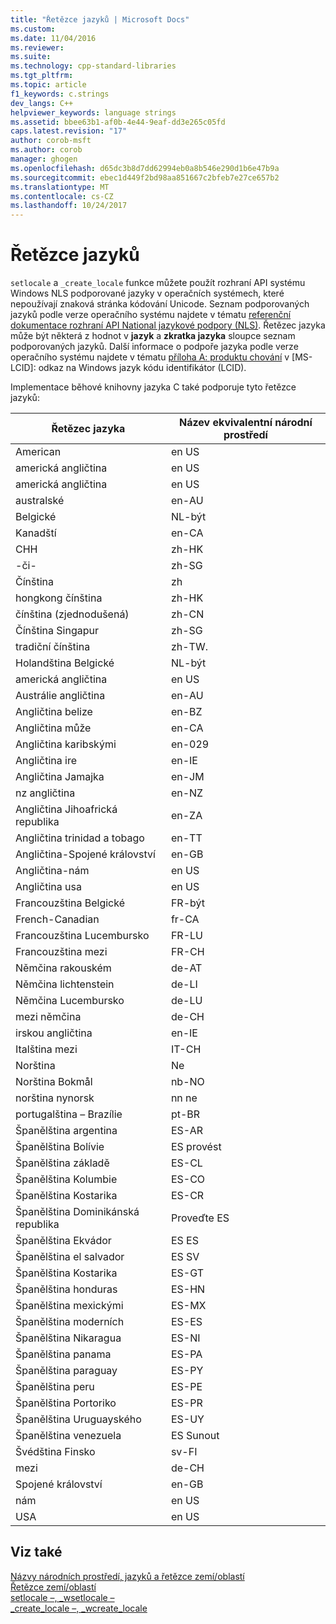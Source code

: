 ```yaml
---
title: "Řetězce jazyků | Microsoft Docs"
ms.custom: 
ms.date: 11/04/2016
ms.reviewer: 
ms.suite: 
ms.technology: cpp-standard-libraries
ms.tgt_pltfrm: 
ms.topic: article
f1_keywords: c.strings
dev_langs: C++
helpviewer_keywords: language strings
ms.assetid: bbee63b1-af0b-4e44-9eaf-dd3e265c05fd
caps.latest.revision: "17"
author: corob-msft
ms.author: corob
manager: ghogen
ms.openlocfilehash: d65dc3b8d7dd62994eb0a8b546e290d1b6e47b9a
ms.sourcegitcommit: ebec1d449f2bd98aa851667c2bfeb7e27ce657b2
ms.translationtype: MT
ms.contentlocale: cs-CZ
ms.lasthandoff: 10/24/2017
---
```

# <a name="language-strings"></a>Řetězce jazyků
`setlocale` a `_create_locale` funkce můžete použít rozhraní API systému Windows NLS podporované jazyky v operačních systémech, které nepoužívají znaková stránka kódování Unicode. Seznam podporovaných jazyků podle verze operačního systému najdete v tématu [referenční dokumentace rozhraní API National jazykové podpory (NLS)](https://www.microsoft.com/resources/msdn/goglobal/default.mspx). Řetězec jazyka může být některá z hodnot v **jazyk** a **zkratka jazyka** sloupce seznam podporovaných jazyků. Další informace o podpoře jazyka podle verze operačního systému najdete v tématu [příloha A: produktu chování](http://msdn.microsoft.com/goglobal/bb896001.aspx) v [MS-LCID]: odkaz na Windows jazyk kódu identifikátor (LCID).   
  
Implementace běhové knihovny jazyka C také podporuje tyto řetězce jazyků:  
  
|Řetězec jazyka|Název ekvivalentní národní prostředí|  
|---------------------|----------------------------|  
|American|en US|  
|americká angličtina|en US|  
|americká angličtina|en US|  
|australské|en-AU|  
|Belgické|NL-být|  
|Kanadští|en-CA|  
|CHH|zh-HK|  
|-či-|zh-SG|  
|Čínština|zh|  
|hongkong čínština|zh-HK|  
|čínština (zjednodušená)|zh-CN|  
|Čínština Singapur|zh-SG|  
|tradiční čínština|zh-TW.|  
|Holandština Belgické|NL-být|  
|americká angličtina|en US|  
|Austrálie angličtina|en-AU|  
|Angličtina belize|en-BZ|  
|Angličtina může|en-CA|  
|Angličtina karibskými|en-029|  
|Angličtina ire|en-IE|  
|Angličtina Jamajka|en-JM|  
|nz angličtina|en-NZ|  
|Angličtina Jihoafrická republika|en-ZA|  
|Angličtina trinidad a tobago|en-TT|  
|Angličtina-Spojené království|en-GB|  
|Angličtina-nám|en US|  
|Angličtina usa|en US|  
|Francouzština Belgické|FR-být|  
|French-Canadian|fr-CA|  
|Francouzština Lucembursko|FR-LU|  
|Francouzština mezi|FR-CH|  
|Němčina rakouském|de-AT|  
|Němčina lichtenstein|de-LI|  
|Němčina Lucembursko|de-LU|  
|mezi němčina|de-CH|  
|irskou angličtina|en-IE|  
|Italština mezi|IT-CH|  
|Norština|Ne|  
|Norština Bokmål|nb-NO|  
|norština nynorsk|nn ne|  
|portugalština – Brazílie|pt-BR|  
|Španělština argentina|ES-AR|  
|Španělština Bolívie|ES provést|  
|Španělština základě|ES-CL|  
|Španělština Kolumbie|ES-CO|  
|Španělština Kostarika|ES-CR|  
|Španělština Dominikánská republika|Proveďte ES|  
|Španělština Ekvádor|ES ES|  
|Španělština el salvador|ES SV|  
|Španělština Kostarika|ES-GT|  
|Španělština honduras|ES-HN|  
|Španělština mexickými|ES-MX|  
|Španělština moderních|ES-ES|  
|Španělština Nikaragua|ES-NI|  
|Španělština panama|ES-PA|  
|Španělština paraguay|ES-PY|  
|Španělština peru|ES-PE|  
|Španělština Portoriko|ES-PR|  
|Španělština Uruguayského|ES-UY|  
|Španělština venezuela|ES Sunout|  
|Švédština Finsko|sv-FI|  
|mezi|de-CH|  
|Spojené království|en-GB|  
|nám|en US|  
|USA|en US|  
  
## <a name="see-also"></a>Viz také  
 [Názvy národních prostředí, jazyků a řetězce zemí/oblastí](../c-runtime-library/locale-names-languages-and-country-region-strings.md)   
 [Řetězce zemí/oblastí](../c-runtime-library/country-region-strings.md)   
 [setlocale –, _wsetlocale –](../c-runtime-library/reference/setlocale-wsetlocale.md)   
 [_create_locale –, _wcreate_locale](../c-runtime-library/reference/create-locale-wcreate-locale.md)